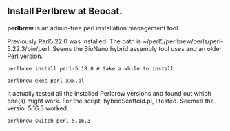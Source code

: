 ## Install Perlbrew at Beocat.
**perlbrew** is an admin-free perl installation management tool. 

Previously Perl5.22.0 was installed. The path is ~/perl5/perlbrew/perls/perl-5.22.3/bin/perl. Seems the BioNano hybrid assembly tool uses and an older Perl version.
```
perlbree install perl-5.18.0 # take a while to install
```

```
perlbrew exec perl xxx.pl
```
It actually tested all the installed Perlbrew versions and found out which one(s) might work. For the script, hybridScaffold.pl, I tested. Seemed the versio. 5.16.3 worked.


```
perlbrew switch perl-5.16.3
```

